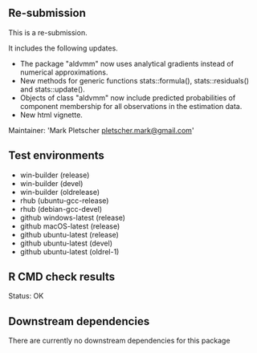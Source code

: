 ## Re-submission
This is a re-submission. 

It includes the following updates.
* The package "aldvmm" now uses analytical gradients instead of numerical approximations.
* New methods for generic functions stats::formula(), stats::residuals() and stats::update().
* Objects of class "aldvmm" now include predicted probabilities of component membership for all observations in the estimation data.
* New html vignette.

Maintainer: 'Mark Pletscher <pletscher.mark@gmail.com>'

## Test environments
* win-builder (release)
* win-builder (devel)
* win-builder (oldrelease)
* rhub (ubuntu-gcc-release)
* rhub (debian-gcc-devel)
* github windows-latest (release)
* github macOS-latest (release)
* github ubuntu-latest (release)
* github ubuntu-latest (devel)
* github ubuntu-latest (oldrel-1)

## R CMD check results
Status: OK

## Downstream dependencies
There are currently no downstream dependencies for this package